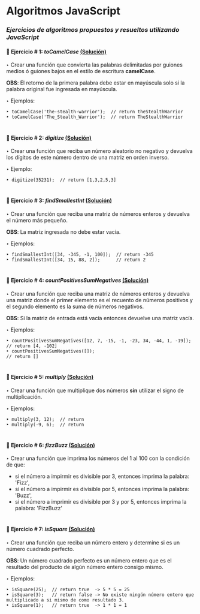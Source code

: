 # Algoritmos JavaScript

### _Ejercicios de algoritmos propuestos y resueltos utilizando JavaScript_    

#### :small_orange_diamond: Ejercicio # 1: _toCamelCase_  [(Solución)](https://github.com/Pablo-MC/algorithms-js/blob/master/exercises/toCamelCase.js)
‣ Crear una función que convierta las palabras delimitadas por guiones medios ó guiones bajos en el estilo de escritura **camelCase**.    

__OBS__: El retorno de la primera palabra debe estar en mayúscula solo si la palabra original fue ingresada en mayúscula. 
  
‣ Ejemplos: 
~~~  
‣ toCamelCase('the-stealth-warrior');  // return theStealthWarrior
‣ toCamelCase('The_Stealth_Warrior');  // return TheStealthWarrior
~~~

#

#### :small_orange_diamond: Ejercicio # 2: _digitize_  [(Solución)](https://github.com/Pablo-MC/algorithms-js/blob/master/exercises/digitize.js)
‣ Crear una función que reciba un número aleatorio no negativo y devuelva los dígitos de este número dentro de una matriz en orden inverso.

‣ Ejemplo:
~~~
‣ digitize(35231);  // return [1,3,2,5,3]
~~~

#

#### :small_orange_diamond: Ejercicio # 3: _findSmallestInt_  [(Solución)](https://github.com/Pablo-MC/algorithms-js/blob/master/exercises/findSmallestInt.js)
‣ Crear una función que reciba una matriz de números enteros y devuelva el número más pequeño.           

__OBS__: La matriz ingresada no debe estar vacía.

‣ Ejemplos:
~~~
‣ findSmallestInt([34, -345, -1, 100]);  // return -345
‣ findSmallestInt([34, 15, 88, 2]);      // return 2
~~~

#

#### :small_orange_diamond: Ejercicio # 4: _countPositivesSumNegatives_  [(Solución)](https://github.com/Pablo-MC/algorithms-js/blob/master/exercises/countPositivesSumNegatives.js)
‣ Crear una función que reciba una matriz de números enteros y devuelva una matriz donde el primer elemento es el recuento de números positivos y el segundo elemento es la suma de números negativos.   

__OBS__: Si la matriz de entrada está vacía entonces devuelve una matriz vacía. 
  
‣ Ejemplos: 
~~~  
‣ countPositivesSumNegatives([12, 7, -15, -1, -23, 34, -44, 1, -19]);  // return [4, -102]
‣ countPositivesSumNegatives([]);                                      // return []
~~~

#

#### :small_orange_diamond: Ejercicio # 5: _multiply_  [(Solución)](https://github.com/Pablo-MC/algorithms-js/blob/master/exercises/multiply.js)
‣ Crear una función que multiplique dos números __sin__ utilizar el signo de multiplicación.  
  
‣ Ejemplos: 
~~~  
‣ multiply(3, 12);  // return 
‣ multiply(-9, 6);  // return 
~~~

#

#### :small_orange_diamond: Ejercicio # 6: _fizzBuzz_  [(Solución)](https://github.com/Pablo-MC/algorithms-js/blob/master/exercises/fizzBuzz.js)
‣ Crear una función que imprima los números del 1 al 100 con la condición de que:   
- si el número a impirmir es divisible por 3, entonces imprima la palabra: 'Fizz',   
- si el número a impirmir es divisible por 5, entonces imprima la palabra: 'Buzz',   
- si el número a imprimir es divisible por 3 y por 5, entonces imprima la palabra: 'FizzBuzz'

#

#### :small_orange_diamond: Ejercicio # 7: _isSquare_  [(Solución)](https://github.com/Pablo-MC/algorithms-js/blob/master/exercises/isSquare.js)
‣ Crear una función que reciba un número entero y determine si es un número cuadrado perfecto.

__OBS__: Un número cuadrado perfecto es un número entero que es el resultado del producto de algún número entero consigo mismo.

‣ Ejemplos:
~~~ 
‣ isSquare(25);  // return true  -> 5 * 5 = 25
‣ isSquare(3);   // return false -> No existe ningún número entero que multiplicado a si mismo de como resultado 3. 
‣ isSquare(1);   // return true  -> 1 * 1 = 1
~~~ 

#

